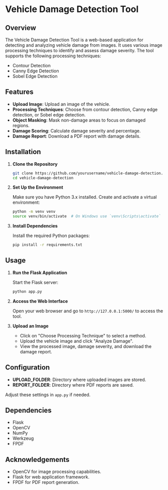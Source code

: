 # Vehicle Damage Detection Tool

## Overview

The Vehicle Damage Detection Tool is a web-based application for detecting and analyzing vehicle damage from images. It uses various image processing techniques to identify and assess damage severity. The tool supports the following processing techniques:

- Contour Detection
- Canny Edge Detection
- Sobel Edge Detection

## Features

- **Upload Image**: Upload an image of the vehicle.
- **Processing Techniques**: Choose from contour detection, Canny edge detection, or Sobel edge detection.
- **Object Masking**: Mask non-damage areas to focus on damaged regions.
- **Damage Scoring**: Calculate damage severity and percentage.
- **Damage Report**: Download a PDF report with damage details.

## Installation

1. **Clone the Repository**

   ```bash
   git clone https://github.com/yourusername/vehicle-damage-detection.git
   cd vehicle-damage-detection
   ```

2. **Set Up the Environment**

   Make sure you have Python 3.x installed. Create and activate a virtual environment:

   ```bash
   python -m venv venv
   source venv/bin/activate  # On Windows use `venv\Scripts\activate`
   ```

3. **Install Dependencies**

   Install the required Python packages:

   ```bash
   pip install -r requirements.txt
   ```

## Usage

1. **Run the Flask Application**

   Start the Flask server:

   ```bash
   python app.py
   ```

2. **Access the Web Interface**

   Open your web browser and go to `http://127.0.0.1:5000/` to access the tool.

3. **Upload an Image**

   - Click on "Choose Processing Technique" to select a method.
   - Upload the vehicle image and click "Analyze Damage".
   - View the processed image, damage severity, and download the damage report.

## Configuration

- **UPLOAD_FOLDER**: Directory where uploaded images are stored.
- **REPORT_FOLDER**: Directory where PDF reports are saved.

Adjust these settings in `app.py` if needed.

## Dependencies

- Flask
- OpenCV
- NumPy
- Werkzeug
- FPDF

## Acknowledgements

- OpenCV for image processing capabilities.
- Flask for web application framework.
- FPDF for PDF report generation.
